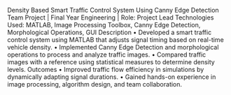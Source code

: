 Density Based Smart Traffic Control System Using Canny Edge Detection 
Team Project | Final Year Engineering | Role: Project Lead 
Technologies Used: MATLAB, Image Processing Toolbox, Canny Edge Detection, Morphological Operations, GUI 
Description 
• Developed a smart traffic control system using MATLAB that adjusts signal timing based on real-time 
vehicle density. 
• Implemented Canny Edge Detection and morphological operations to process and analyze traffic 
images. 
• Compared traffic images with a reference using statistical measures to determine density levels. 
Outcomes 
• Improved traffic flow efficiency in simulations by dynamically adapting signal durations. 
• Gained hands-on experience in image processing, algorithm design, and team collaboration. 
